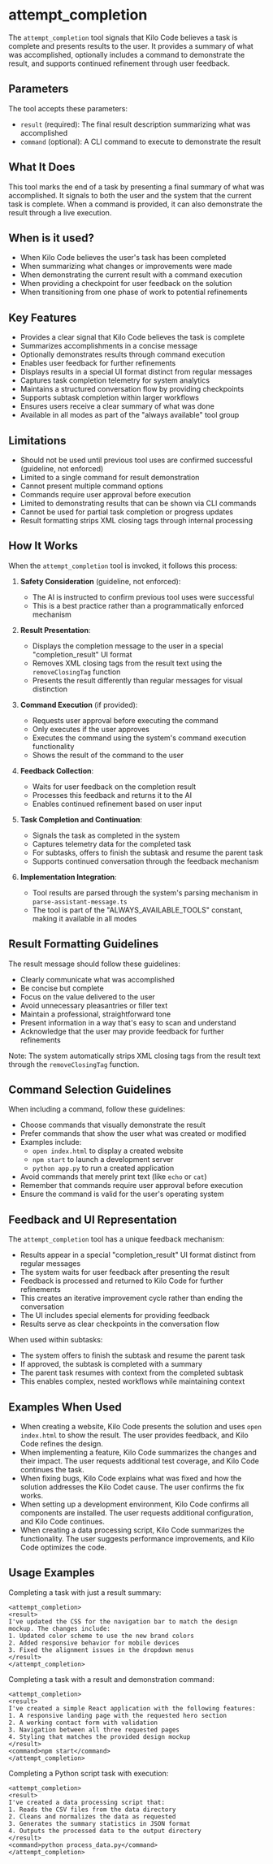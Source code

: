 # attempt_completion

The `attempt_completion` tool signals that Kilo Code believes a task is complete and presents results to the user. It provides a summary of what was accomplished, optionally includes a command to demonstrate the result, and supports continued refinement through user feedback.

## Parameters

The tool accepts these parameters:

- `result` (required): The final result description summarizing what was accomplished
- `command` (optional): A CLI command to execute to demonstrate the result

## What It Does

This tool marks the end of a task by presenting a final summary of what was accomplished. It signals to both the user and the system that the current task is complete. When a command is provided, it can also demonstrate the result through a live execution.

## When is it used?

- When Kilo Code believes the user's task has been completed
- When summarizing what changes or improvements were made
- When demonstrating the current result with a command execution
- When providing a checkpoint for user feedback on the solution
- When transitioning from one phase of work to potential refinements

## Key Features

- Provides a clear signal that Kilo Code believes the task is complete
- Summarizes accomplishments in a concise message
- Optionally demonstrates results through command execution
- Enables user feedback for further refinements
- Displays results in a special UI format distinct from regular messages
- Captures task completion telemetry for system analytics
- Maintains a structured conversation flow by providing checkpoints
- Supports subtask completion within larger workflows
- Ensures users receive a clear summary of what was done
- Available in all modes as part of the "always available" tool group

## Limitations

- Should not be used until previous tool uses are confirmed successful (guideline, not enforced)
- Limited to a single command for result demonstration
- Cannot present multiple command options
- Commands require user approval before execution
- Limited to demonstrating results that can be shown via CLI commands
- Cannot be used for partial task completion or progress updates
- Result formatting strips XML closing tags through internal processing

## How It Works

When the `attempt_completion` tool is invoked, it follows this process:

1. **Safety Consideration** (guideline, not enforced):
   - The AI is instructed to confirm previous tool uses were successful
   - This is a best practice rather than a programmatically enforced mechanism

2. **Result Presentation**:
   - Displays the completion message to the user in a special "completion_result" UI format
   - Removes XML closing tags from the result text using the `removeClosingTag` function
   - Presents the result differently than regular messages for visual distinction

3. **Command Execution** (if provided):
   - Requests user approval before executing the command
   - Only executes if the user approves
   - Executes the command using the system's command execution functionality
   - Shows the result of the command to the user

4. **Feedback Collection**:
   - Waits for user feedback on the completion result
   - Processes this feedback and returns it to the AI
   - Enables continued refinement based on user input

5. **Task Completion and Continuation**:
   - Signals the task as completed in the system
   - Captures telemetry data for the completed task
   - For subtasks, offers to finish the subtask and resume the parent task
   - Supports continued conversation through the feedback mechanism

6. **Implementation Integration**:
   - Tool results are parsed through the system's parsing mechanism in `parse-assistant-message.ts`
   - The tool is part of the "ALWAYS_AVAILABLE_TOOLS" constant, making it available in all modes

## Result Formatting Guidelines

The result message should follow these guidelines:

- Clearly communicate what was accomplished
- Be concise but complete
- Focus on the value delivered to the user
- Avoid unnecessary pleasantries or filler text
- Maintain a professional, straightforward tone
- Present information in a way that's easy to scan and understand
- Acknowledge that the user may provide feedback for further refinements

Note: The system automatically strips XML closing tags from the result text through the `removeClosingTag` function.

## Command Selection Guidelines

When including a command, follow these guidelines:

- Choose commands that visually demonstrate the result
- Prefer commands that show the user what was created or modified
- Examples include:
  * `open index.html` to display a created website
  * `npm start` to launch a development server
  * `python app.py` to run a created application
- Avoid commands that merely print text (like `echo` or `cat`)
- Remember that commands require user approval before execution
- Ensure the command is valid for the user's operating system

## Feedback and UI Representation

The `attempt_completion` tool has a unique feedback mechanism:

- Results appear in a special "completion_result" UI format distinct from regular messages
- The system waits for user feedback after presenting the result
- Feedback is processed and returned to Kilo Code for further refinements
- This creates an iterative improvement cycle rather than ending the conversation
- The UI includes special elements for providing feedback
- Results serve as clear checkpoints in the conversation flow

When used within subtasks:
- The system offers to finish the subtask and resume the parent task
- If approved, the subtask is completed with a summary
- The parent task resumes with context from the completed subtask
- This enables complex, nested workflows while maintaining context

## Examples When Used

- When creating a website, Kilo Code presents the solution and uses `open index.html` to show the result. The user provides feedback, and Kilo Code refines the design.
- When implementing a feature, Kilo Code summarizes the changes and their impact. The user requests additional test coverage, and Kilo Code continues the task.
- When fixing bugs, Kilo Code explains what was fixed and how the solution addresses the Kilo Codet cause. The user confirms the fix works.
- When setting up a development environment, Kilo Code confirms all components are installed. The user requests additional configuration, and Kilo Code continues.
- When creating a data processing script, Kilo Code summarizes the functionality. The user suggests performance improvements, and Kilo Code optimizes the code.

## Usage Examples


Completing a task with just a result summary:
```
<attempt_completion>
<result>
I've updated the CSS for the navigation bar to match the design mockup. The changes include:
1. Updated color scheme to use the new brand colors
2. Added responsive behavior for mobile devices
3. Fixed the alignment issues in the dropdown menus
</result>
</attempt_completion>
```

Completing a task with a result and demonstration command:
```
<attempt_completion>
<result>
I've created a simple React application with the following features:
1. A responsive landing page with the requested hero section
2. A working contact form with validation
3. Navigation between all three requested pages
4. Styling that matches the provided design mockup
</result>
<command>npm start</command>
</attempt_completion>
```

Completing a Python script task with execution:
```
<attempt_completion>
<result>
I've created a data processing script that:
1. Reads the CSV files from the data directory
2. Cleans and normalizes the data as requested
3. Generates the summary statistics in JSON format
4. Outputs the processed data to the output directory
</result>
<command>python process_data.py</command>
</attempt_completion>
```
